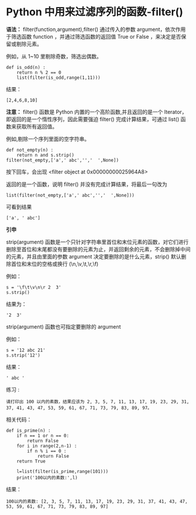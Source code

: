 # Python 中用来过滤序列的函数-filter()

**语法：**  filter(function,argument),filter() 通过传入的参数 argument，依次作用于筛选函数 function ，并通过筛选函数的返回值 True or False ，来决定是否保留或剔除元素。

例如，从 1~10 里剔除奇数，筛选出偶数。


	def is_odd(n) :
		return n % 2 == 0
		list(filter(is_odd,range(1,11)))

结果：
		
	[2,4,6,8,10]

**注意：**  filter() 函数是 Python 内置的一个高阶函数,并且返回的是一个 Iterator，即返回的是一个惰性序列，因此需要强迫 filter() 完成计算结果，可通过 list() 函数来获取所有返回值。

例如,剔除一个序列里面的空字符串。

	def not_empty(n) :
		return n and s.strip()
	filter(not_empty,['a',' abc','','  ',None])


按下回车，会出现
	<filter object at 0x00000000025964A8>

返回的是一个函数，说明 filter() 并没有完成计算结果，将最后一句改为

	list(filter(not_empty,['a',' abc','','  ',None]))

可看到结果

	['a', ' abc']

**引申**

strip(argument) 函数是一个只针对字符串里首位和末位元素的函数，对它们进行删除至首位和末尾都没有要删除的元素为止，并返回剩余的元素，不会删除掉中间的元素，并且由里面的参数 argument 决定要删除的是什么元素，strip() 默认删除首位和末位的空格或换行 (\n,\v,\t,\r,\f)


例如：

	s = '\f\t\v\n\r 2  3'
	s.strip()

结果为：

	'2  3'

strip(argument) 函数也可指定要删除的 argument 

例如：

	s = '12 abc 21'
	s.strip('12')

结果：
	
	' abc '

练习 :

	请打印出 100 以内的素数，结果应该为 2, 3, 5, 7, 11, 13, 17, 19, 23, 29, 31, 37, 41, 43, 47, 53, 59, 61, 67, 71, 73, 79, 83, 89, 97。


相关代码：

	def is_prime(n) :
		if n == 1 or n == 0:
			return False
		for i in range(2,n-1) :
			if n % i == 0 :
				return False
		return True  
		
		l=list(filter(is_prime,range(101)))
		print('100以内的素数:',l)

结果：

	100以内的素数: [2, 3, 5, 7, 11, 13, 17, 19, 23, 29, 31, 37, 41, 43, 47, 53, 59, 61, 67, 71, 73, 79, 83, 89, 97]













